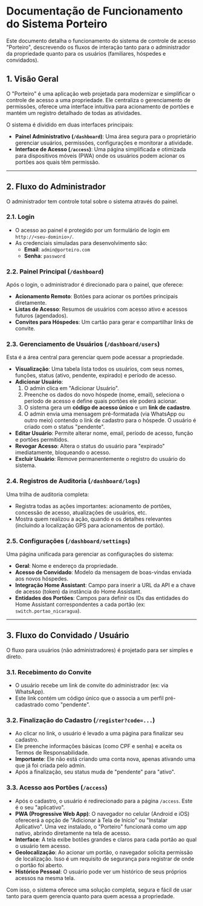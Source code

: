 # Documentação de Funcionamento do Sistema Porteiro

Este documento detalha o funcionamento do sistema de controle de acesso "Porteiro", descrevendo os fluxos de interação tanto para o administrador da propriedade quanto para os usuários (familiares, hóspedes e convidados).

## 1. Visão Geral

O "Porteiro" é uma aplicação web projetada para modernizar e simplificar o controle de acesso a uma propriedade. Ele centraliza o gerenciamento de permissões, oferece uma interface intuitiva para acionamento de portões e mantém um registro detalhado de todas as atividades.

O sistema é dividido em duas interfaces principais:
-   **Painel Administrativo (`/dashboard`)**: Uma área segura para o proprietário gerenciar usuários, permissões, configurações e monitorar a atividade.
-   **Interface de Acesso (`/access`)**: Uma página simplificada e otimizada para dispositivos móveis (PWA) onde os usuários podem acionar os portões aos quais têm permissão.

---

## 2. Fluxo do Administrador

O administrador tem controle total sobre o sistema através do painel.

### 2.1. Login
-   O acesso ao painel é protegido por um formulário de login em `http://<seu-dominio>/`.
-   As credenciais simuladas para desenvolvimento são:
    -   **Email**: `admin@porteiro.com`
    -   **Senha**: `password`

### 2.2. Painel Principal (`/dashboard`)
Após o login, o administrador é direcionado para o painel, que oferece:
-   **Acionamento Remoto**: Botões para acionar os portões principais diretamente.
-   **Listas de Acesso**: Resumos de usuários com acesso ativo e acessos futuros (agendados).
-   **Convites para Hóspedes**: Um cartão para gerar e compartilhar links de convite.

### 2.3. Gerenciamento de Usuários (`/dashboard/users`)
Esta é a área central para gerenciar quem pode acessar a propriedade.
-   **Visualização**: Uma tabela lista todos os usuários, com seus nomes, funções, status (ativo, pendente, expirado) e período de acesso.
-   **Adicionar Usuário**:
    1.  O admin clica em "Adicionar Usuário".
    2.  Preenche os dados do novo hóspede (nome, email), seleciona o período de acesso e define quais portões ele poderá acionar.
    3.  O sistema gera um **código de acesso único** e um **link de cadastro**.
    4.  O admin envia uma mensagem pré-formatada (via WhatsApp ou outro meio) contendo o link de cadastro para o hóspede. O usuário é criado com o status "pendente".
-   **Editar Usuário**: Permite alterar nome, email, período de acesso, função e portões permitidos.
-   **Revogar Acesso**: Altera o status do usuário para "expirado" imediatamente, bloqueando o acesso.
-   **Excluir Usuário**: Remove permanentemente o registro do usuário do sistema.

### 2.4. Registros de Auditoria (`/dashboard/logs`)
Uma trilha de auditoria completa:
-   Registra todas as ações importantes: acionamento de portões, concessão de acesso, atualizações de usuários, etc.
-   Mostra quem realizou a ação, quando e os detalhes relevantes (incluindo a localização GPS para acionamentos de portão).

### 2.5. Configurações (`/dashboard/settings`)
Uma página unificada para gerenciar as configurações do sistema:
-   **Geral**: Nome e endereço da propriedade.
-   **Acesso de Convidado**: Modelo da mensagem de boas-vindas enviada aos novos hóspedes.
-   **Integração Home Assistant**: Campo para inserir a URL da API e a chave de acesso (token) da instância do Home Assistant.
-   **Entidades dos Portões**: Campos para definir os IDs das entidades do Home Assistant correspondentes a cada portão (ex: `switch.portao_nicaragua`).

---

## 3. Fluxo do Convidado / Usuário

O fluxo para usuários (não administradores) é projetado para ser simples e direto.

### 3.1. Recebimento do Convite
-   O usuário recebe um link de convite do administrador (ex: via WhatsApp).
-   Este link contém um código único que o associa a um perfil pré-cadastrado como "pendente".

### 3.2. Finalização do Cadastro (`/register?code=...`)
-   Ao clicar no link, o usuário é levado a uma página para finalizar seu cadastro.
-   Ele preenche informações básicas (como CPF e senha) e aceita os Termos de Responsabilidade.
-   **Importante**: Ele não está criando uma conta nova, apenas ativando uma que já foi criada pelo admin.
-   Após a finalização, seu status muda de "pendente" para "ativo".

### 3.3. Acesso aos Portões (`/access`)
-   Após o cadastro, o usuário é redirecionado para a página `/access`. Este é o seu "aplicativo".
-   **PWA (Progressive Web App)**: O navegador no celular (Android e iOS) oferecerá a opção de "Adicionar à Tela de Início" ou "Instalar Aplicativo". Uma vez instalado, o "Porteiro" funcionará como um app nativo, abrindo diretamente na tela de acesso.
-   **Interface**: A tela exibe botões grandes e claros para cada portão ao qual o usuário tem acesso.
-   **Geolocalização**: Ao acionar um portão, o navegador solicita permissão de localização. Isso é um requisito de segurança para registrar de onde o portão foi aberto.
-   **Histórico Pessoal**: O usuário pode ver um histórico de seus próprios acessos na mesma tela.

Com isso, o sistema oferece uma solução completa, segura e fácil de usar tanto para quem gerencia quanto para quem acessa a propriedade.
